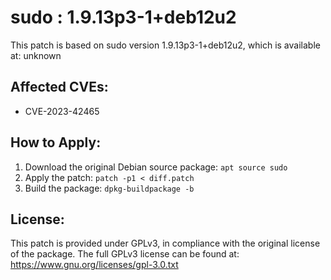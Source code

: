 # sudo : 1.9.13p3-1+deb12u2

This patch is based on sudo version 1.9.13p3-1+deb12u2, which is available at:
unknown

## Affected CVEs:
- CVE-2023-42465

## How to Apply:
1. Download the original Debian source package: `apt source sudo`
2. Apply the patch: `patch -p1 < diff.patch`
3. Build the package: `dpkg-buildpackage -b`

## License:
This patch is provided under GPLv3, in compliance with the original license of the package.
The full GPLv3 license can be found at: https://www.gnu.org/licenses/gpl-3.0.txt
